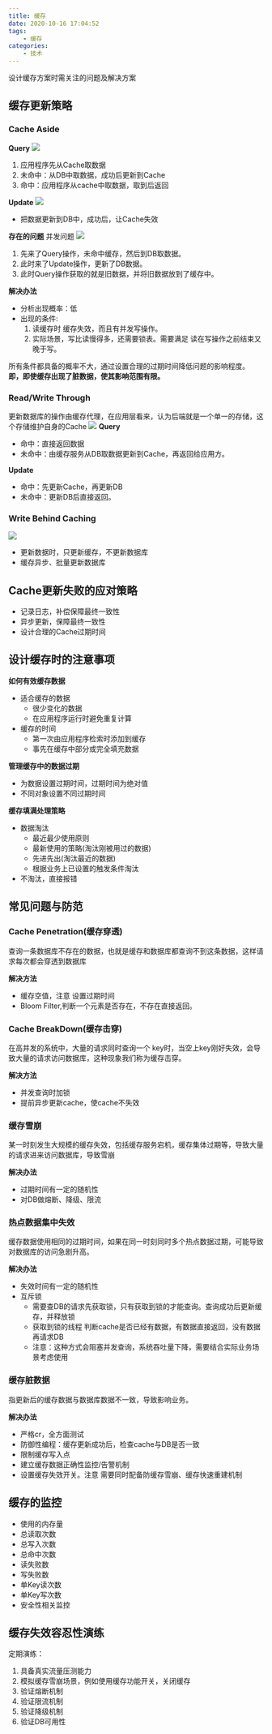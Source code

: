 ```yaml
---
title: 缓存
date: 2020-10-16 17:04:52
tags:
    - 缓存
categories:
    - 技术
---
```


设计缓存方案时需关注的问题及解决方案

<!--more-->


## 缓存更新策略
### Cache Aside
**Query**
![](/img/16211559640368.jpg)
1. 应用程序先从Cache取数据
2. 未命中：从DB中取数据，成功后更新到Cache
3. 命中：应用程序从cache中取数据，取到后返回

**Update**
![](/img/16211559860761.jpg)
- 把数据更新到DB中，成功后，让Cache失效

**存在的问题**
并发问题
![](/img/16211560315197.jpg)
1. 先来了Query操作，未命中缓存，然后到DB取数据。
2. 此时来了Update操作，更新了DB数据。
3. 此时Query操作获取的就是旧数据，并将旧数据放到了缓存中。

**解决办法**
- 分析出现概率：低
- 出现的条件:
    1. 读缓存时 缓存失效，而且有并发写操作。
    2. 实际场景，写比读慢得多，还需要锁表。需要满足 读在写操作之前结束又晚于写。

所有条件都具备的概率不大，通过设置合理的过期时间降低问题的影响程度。
**即，即使缓存出现了脏数据，使其影响范围有限。**

### Read/Write Through
更新数据库的操作由缓存代理，在应用层看来，认为后端就是一个单一的存储，这个存储维护自身的Cache
![](/img/16211561394861.jpg)
**Query**
- 命中：直接返回数据
- 未命中：由缓存服务从DB取数据更新到Cache，再返回给应用方。

**Update**
- 命中：先更新Cache，再更新DB
- 未命中：更新DB后直接返回。

### Write Behind Caching
![](/img/16211561999312.jpg)
- 更新数据时，只更新缓存，不更新数据库
- 缓存异步、批量更新数据库

## Cache更新失败的应对策略
- 记录日志，补偿保障最终一致性
- 异步更新，保障最终一致性
- 设计合理的Cache过期时间

## 设计缓存时的注意事项
**如何有效缓存数据**
- 适合缓存的数据
    - 很少变化的数据
    - 在应用程序运行时避免重复计算
- 缓存的时间
    - 第一次由应用程序检索时添加到缓存
    - 事先在缓存中部分或完全填充数据

**管理缓存中的数据过期**
- 为数据设置过期时间，过期时间为绝对值
- 不同对象设置不同过期时间

**缓存填满处理策略**
- 数据淘汰
    - 最近最少使用原则
    - 最新使用的策略(淘汰刚被用过的数据)
    - 先进先出(淘汰最近的数据)
    - 根据业务上已设置的触发条件淘汰
- 不淘汰，直接报错

## 常见问题与防范
### Cache Penetration(缓存穿透)
查询一条数据库不存在的数据，也就是缓存和数据库都查询不到这条数据，这样请求每次都会穿透到数据库

**解决方法**
- 缓存空值，注意 设置过期时间
- Bloom Filter,判断一个元素是否存在，不存在直接返回。

### Cache BreakDown(缓存击穿)
在高并发的系统中，大量的请求同时查询一个 key时，当空上key刚好失效，会导致大量的请求访问数据库，这种现象我们称为缓存击穿。

**解决方法**
- 并发查询时加锁
- 提前异步更新cache，使cache不失效

### 缓存雪崩
某一时刻发生大规模的缓存失效，包括缓存服务宕机，缓存集体过期等，导致大量的请求进来访问数据库，导致雪崩

**解决办法**
- 过期时间有一定的随机性
- 对DB做熔断、降级、限流

### 热点数据集中失效
缓存数据使用相同的过期时间，如果在同一时刻同时多个热点数据过期，可能导致对数据库的访问急剧升高。

**解决办法**
- 失效时间有一定的随机性
- 互斥锁
    - 需要查DB的请求先获取锁，只有获取到锁的才能查询。查询成功后更新缓存，并释放锁
    - 获取到锁的线程 判断cache是否已经有数据，有数据直接返回，没有数据再请求DB
    - 注意：这种方式会阻塞并发查询，系统吞吐量下降，需要结合实际业务场景考虑使用

### 缓存脏数据
指更新后的缓存数据与数据库数据不一致，导致影响业务。

**解决办法**
- 严格cr，全方面测试
- 防御性编程：缓存更新成功后，检查cache与DB是否一致
- 限制缓存写入点
- 建立缓存数据正确性监控/告警机制
- 设置缓存失效开关。注意 需要同时配备防缓存雪崩、缓存快速重建机制

## 缓存的监控
- 使用的内存量
- 总读取次数
- 总写入次数
- 总命中次数
- 读失败数
- 写失败数
- 单Key读次数
- 单Key写次数
- 安全性相关监控

## 缓存失效容忍性演练

定期演练：
1. 具备真实流量压测能力
2. 模拟缓存雪崩场景，例如使用缓存功能开关，关闭缓存
3. 验证熔断机制
4. 验证限流机制
5. 验证降级机制
6. 验证DB可用性